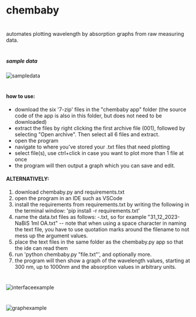 # chembaby

#

automates plotting wavelength by absorption graphs from raw measuring data.

#
##### sample data
![sampledata](https://i.imgur.com/vhHaqKq.png)
#

#### how to use:

* download the six '7-zip' files in the "chembaby app" folder (the source code of the app is also in this folder, but does not need to be downloaded)
* extract the files by right clicking the first archive file (001), followed by selecting "Open archive". Then select all 6 files and extract.
* open the program
* navigate to where you've stored your .txt files that need plotting
* select file(s), use ctrl+click in case you want to plot more than 1 file at once
* the program will then output a graph which you can save and edit.


  
#### ALTERNATIVELY:
  
1. download chembaby.py and requirements.txt
2. open the program in an IDE such as VSCode
3. install the requirements from requirements.txt by writing the following in the terminal window: 'pip install -r requirements.txt'
4. name the data.txt files as follows: <something>-<label name for the graph>.txt, so for example "31_12_2023-NaBiS 1ml OA.txt" -- note that when using a space character in naming the text file, you have to use quotation marks around the filename to not mess up the argument values.
5. place the text files in the same folder as the chembaby.py app so that the ide can read them
6. run 'python chembaby.py "file.txt"', and optionally more.
7. the program will then show a graph of the wavelength values, starting at 300 nm, up to 1000nm and the absorption values in arbitrary units.

  
#  
  ![interfaceexample](https://i.imgur.com/f8V8nMy.png)  
#  
  ![graphexample](https://i.imgur.com/dNOujGX.png)
#


